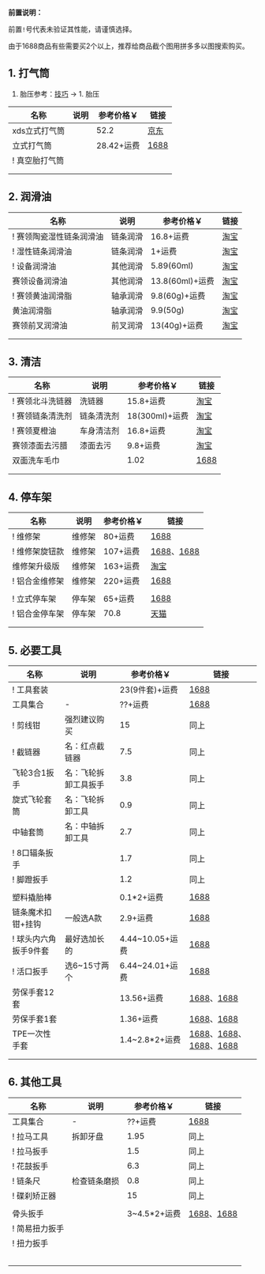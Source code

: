**前置说明：**

前置`!`号代表未验证其性能，请谨慎选择。

由于1688商品有些需要买2个以上，推荐给商品截个图用拼多多以图搜索购买。

## 1. 打气筒

1. 胎压参考：[技巧](https://gitee.com/kukela/commuter-bike/blob/master/Doc/技巧.md) -> 1. 胎压 

| 名称 | 说明 | 参考价格￥ | 链接 |
| - | - | - | - |
| xds立式打气筒 | | 52.2 | [京东](https://union-click.jd.com/jdc?e=618%7Cpc%7C&p=JF8BAQcJK1olXg8DVFhVDkMQBl8PE1MXXAMKXF9ZCHtTXDdWRGtMGENDFlVDFhNSVzMXQA4KD1heSllVAEkWBmcAGl8VQl9HCANtQDVMXBhRSyNwKhxhCBY8ex1PXhlca1cZbQcyV19fCkIeAmsLE2slXQEyFTBaC0oTBGo4GmsVWg4GU11YDUgeAGkIK1wVVDbV-fKJgs3DlvncpdLNxZsyZG5eOEwXCnsOaRpHSQBwZG5dOEgnA24IE1kUXwUCUlpBCEgVAWsBB1sSVQIFV1tYCU4RAmY4GVoUWQ8yZG45di1VVW5RTAdiI1FLAz0uSAtwcDpdeD57XwcKCT4EWABxXy9ueDJnKF9VZA) |
| 立式打气筒 | | 28.42+运费 | [1688](https://detail.1688.com/offer/656932019289.html) |
| ! 真空胎打气筒 | | | |
| | | | |
| | | | |

## 2. 润滑油

| 名称 | 说明 | 参考价格￥ | 链接 |
| - | - | - | - |
| ! 赛领陶瓷湿性链条润滑油 | 链条润滑 | 16.8+运费 | [淘宝](https://s.click.taobao.com/t?e=m%3D2%26s%3D2%2FVA4IC99JZw4vFB6t2Z2ueEDrYVVa64Dm1dJ6eadalyINtkUhsv0AGzyws0tPwKRgFuKEh1dJ7FTlrzds37%2FgLwMG9TgUkNcLWR2kup2vFNRq4euO%2Fww2MWGduSpLInDoqEt4dKdN30KBFKq4PCn%2FIjYEqxZfNhtxoqxr%2BQa5bNEPXytV9ALtCLThlbPuuZLb93Df8fOzj%2B7bh4C9sWpHV12B2091k04feuIV1bPtSNPhQyQ%2F4S4ohXnWh5370V3O3Y%2BLz9RDyjO9AJYjY8CXJ%2BwEVkOqHFdIW9JNkz7%2FhuShzkDg9djg0YX0WwficlzKSRXVAp2PrGJe8N%2FwNpGw%3D%3D&union_lens=lensId%3APUB%401695629635%400b8ac7fb_0ce1_18acb66f0d5_3860%4001%40eyJmbG9vcklkIjozMTA2OSwiic3BtQiiI6Il9wb3J0YWxfdjJfdG9vbF9saW5rc19wYWdlX2hvbWVfaW5kZXhfaHRtIn0ie) |
| ! 湿性链条润滑油 | 链条润滑 | 1+运费 | [淘宝](https://s.click.taobao.com/t?e=m%3D2%26s%3DjwJlJ5Jv0W1w4vFB6t2Z2ueEDrYVVa64Dm1dJ6eadalyINtkUhsv0AGzyws0tPwKI2Wdt8%2FzXzHFTlrzds37%2FgLwMG9TgUkNcLWR2kup2vFNRq4euO%2Fww2MWGduSpLInDoqEt4dKdN30KBFKq4PCn%2FIjYEqxZfNhtxoqxr%2BQa5bNEPXytV9ALtCLThlbPuuZLb93Df8fOzj7roO%2BcLpQzDGGf0NyTQeD0DDIkjpCUaP0p1hvjt2zbmt19zSF8UsxjFmrGo8JxNW0zvIVVx%2BPc2%2F51BzEHetfxglKFrfPmkxRc0Hkl8yBTkGRni13ydldRhQUNHX6lzKiZ%2BQMlGz6FQ%3D%3D&union_lens=lensId%3APUB%401695629876%40213f58ca_0b27_18acb6a9d49_a67e%4001%40eyJmbG9vcklkIjozMTA2OSwiic3BtQiiI6Il9wb3J0YWxfdjJfdG9vbF9saW5rc19wYWdlX2hvbWVfaW5kZXhfaHRtIn0ie) |
| ! 设备润滑油 | 其他润滑 | 5.89(60ml) | [淘宝](https://s.click.taobao.com/t?e=m%3D2%26s%3D4R5ibXUYfwRw4vFB6t2Z2ueEDrYVVa64Dm1dJ6eadalyINtkUhsv0AGzyws0tPwK785oK1WNUvfFTlrzds37%2FgLwMG9TgUkNcLWR2kup2vFNRq4euO%2Fww2MWGduSpLInDoqEt4dKdN30KBFKq4PCnyr9zkuKszg9FIln6XuMjC7NEPXytV9ALtCLThlbPuuZLb93Df8fOziMx%2BAOWSww4bzMAsuWdttMVAFbiAzEx2xAY68pLl%2BO0hgGW83XO7SU1eumuWnaXAm0zvIVVx%2BPc2%2F51BzEHetfd4X%2F6wqoSz6FQbE0FBzRmT2l4PysJx%2FP&union_lens=lensId%3APUB%401695629482%402133c122_0b2b_18acb649bda_4dda%4001%40eyJmbG9vcklkIjozMTA2OSwiic3BtQiiI6Il9wb3J0YWxfdjJfdG9vbF9saW5rc19wYWdlX2hvbWVfaW5kZXhfaHRtIn0ie) |
| 赛领设备润滑油 | 其他润滑 | 13.8(60ml)+运费 | [淘宝](https://s.click.taobao.com/t?e=m%3D2%26s%3DxUNrii0QbGJw4vFB6t2Z2ueEDrYVVa64Dm1dJ6eadalyINtkUhsv0AGzyws0tPwKh4NLVN2%2B9SbFTlrzds37%2FgLwMG9TgUkNcLWR2kup2vFNRq4euO%2Fww2MWGduSpLInDoqEt4dKdN30KBFKq4PCn%2FIjYEqxZfNhtxoqxr%2BQa5bNEPXytV9ALtCLThlbPuuZLb93Df8fOzizFMENABwQIn%2BBzR4V3fVVi35U8ojNKl1f%2BTw1Ug1VxHGAU1OzGfA4KG4OSABECUCjO9AJYjY8CXJ%2BwEVkOqHFdIW9JNkz7%2FhuShzkDg9djnK8Chlb9f8Uljl5BsaO7aTGJe8N%2FwNpGw%3D%3D&union_lens=lensId%3APUB%401695629591%40212a8d81_0c4b_18acb6645a9_81a4%4001%40eyJmbG9vcklkIjozMTA2OSwiic3BtQiiI6Il9wb3J0YWxfdjJfdG9vbF9saW5rc19wYWdlX2hvbWVfaW5kZXhfaHRtIn0ie) |
| ! 赛领黄油润滑脂 | 轴承润滑 | 9.8(60g)+运费 | [淘宝](https://s.click.taobao.com/t?e=m%3D2%26s%3DDAYl8QGTaiJw4vFB6t2Z2ueEDrYVVa64Dm1dJ6eadalyINtkUhsv0AGzyws0tPwKV9Q55I%2FrC7LFTlrzds37%2FgLwMG9TgUkNcLWR2kup2vFNRq4euO%2Fww2MWGduSpLInDoqEt4dKdN30KBFKq4PCn%2FIjYEqxZfNhtxoqxr%2BQa5bNEPXytV9ALtCLThlbPuuZLb93Df8fOzgycptpCyqBhNFHoYF7ZjcFZL%2BT9F9ZvXuzXFtT7x6iSZSxHlDVbby9brx8N7RGlEejO9AJYjY8CXJ%2BwEVkOqHFdIW9JNkz7%2FhuShzkDg9djnTFVvvsdh%2F95YBjxGGTcovGJe8N%2FwNpGw%3D%3D&union_lens=lensId%3APUB%401695629949%402135f695_0be3_18acb6bbba3_9fab%4001%40eyJmbG9vcklkIjozMTA2OSwiic3BtQiiI6Il9wb3J0YWxfdjJfdG9vbF9saW5rc19wYWdlX2hvbWVfaW5kZXhfaHRtIn0ie) |
| 黄油润滑脂 | 轴承润滑 | 9.9(50g) | [淘宝](https://s.click.taobao.com/t?e=m%3D2%26s%3D73BXp0CdCQ1w4vFB6t2Z2ueEDrYVVa64Dm1dJ6eadalyINtkUhsv0J%2BVZCFByEMYnPBttjfRAZbFTlrzds37%2FgLwMG9TgUkNcLWR2kup2vFNRq4euO%2Fww2MWGduSpLInDoqEt4dKdN30KBFKq4PCn%2BO2HcPx%2BFhpQ46xSzEN%2F0uySbHmSI7wOtef%2FroYqRld0gKib4%2FgKqwoilXEA5JHthiIq3xPSnYF6TEeWJvimeP2Esc%2FNakN7p6C9vAQ0bKkMOh5ewPR2RBweiXfaVH60dSopZirJ9MMzsAzH1xYDH4SIz%2BVIb9tlGtW4pTe2GexCPCDFm7JeDDGJe8N%2FwNpGw%3D%3D&union_lens=lensId%3APUB%401695630018%40210719af_1d1e_18acb6cc71b_684c%4001%40eyJmbG9vcklkIjozMTA2OSwiic3BtQiiI6Il9wb3J0YWxfdjJfdG9vbF9saW5rc19wYWdlX2hvbWVfaW5kZXhfaHRtIn0ie) |
| 赛领前叉润滑油 | 前叉润滑 | 13(40g)+运费 | [淘宝](https://s.click.taobao.com/t?e=m%3D2%26s%3Da4Iur7SmlKJw4vFB6t2Z2ueEDrYVVa64Dm1dJ6eadalyINtkUhsv0J%2BVZCFByEMYXwe960k7YJHFTlrzds37%2FgLwMG9TgUkNcLWR2kup2vFNRq4euO%2Fww2MWGduSpLInDoqEt4dKdN30KBFKq4PCn%2FIjYEqxZfNhtxoqxr%2BQa5bNEPXytV9ALtCLThlbPuuZLb93Df8fOzgfd%2BJNRrH4VxNwLH9siTuqusLqnxDRG7UAgzDw2s3zW2tVAevTxQSsq7MhNoVgs62jO9AJYjY8CXJ%2BwEVkOqHFdIW9JNkz7%2FhuShzkDg9djuHF3%2B14cZnS0f3E%2Fl7g8E%2FGJe8N%2FwNpGw%3D%3D&union_lens=lensId%3APUB%401695630079%40212c87ef_0b19_18acb6db564_c616%4001%40eyJmbG9vcklkIjozMTA2OSwiic3BtQiiI6Il9wb3J0YWxfdjJfdG9vbF9saW5rc19wYWdlX2hvbWVfaW5kZXhfaHRtIn0ie) |
| | | | |
| | | | |

## 3. 清洁

| 名称 | 说明 | 参考价格￥ | 链接 |
| - | - | - | - |
| ! 赛领北斗洗链器 | 洗链器 | 15.8+运费 | [淘宝](https://s.click.taobao.com/t?e=m%3D2%26s%3DXIYdGuA6Sulw4vFB6t2Z2ueEDrYVVa64Dm1dJ6eadalyINtkUhsv0J%2BVZCFByEMYZlvhGFeHMWnFTlrzds37%2FgLwMG9TgUkNcLWR2kup2vFNRq4euO%2Fww2MWGduSpLInDoqEt4dKdN30KBFKq4PCn%2FIjYEqxZfNhtxoqxr%2BQa5bNEPXytV9ALtCLThlbPuuZLb93Df8fOzhu4E3Y3NUsTTKKyLWjInvcgmfWKWm2qeuh%2FizdO7gyk5moHwK8E5mAVqlNZu4qClS0zvIVVx%2BPc2%2F51BzEHetfxglKFrfPmkzWkDrHeTN8z3NHCrqFRBvcr98lllmuxoeiZ%2BQMlGz6FQ%3D%3D&union_lens=lensId%3APUB%401695630581%40212b4deb_0adc_18acb75600a_d757%4001%40eyJmbG9vcklkIjozMTA2OSwiic3BtQiiI6Il9wb3J0YWxfdjJfdG9vbF9saW5rc19wYWdlX2hvbWVfaW5kZXhfaHRtIn0ie) |
| ! 赛领链条清洗剂 | 链条清洗剂 | 18(300ml)+运费 | [淘宝](https://s.click.taobao.com/t?e=m%3D2%26s%3Dl4kpifFGILxw4vFB6t2Z2ueEDrYVVa64Dm1dJ6eadalyINtkUhsv0J%2BVZCFByEMY3n3fAuaSyzzFTlrzds37%2FgLwMG9TgUkNcLWR2kup2vFNRq4euO%2Fww2MWGduSpLInDoqEt4dKdN30KBFKq4PCn%2FIjYEqxZfNhtxoqxr%2BQa5bNEPXytV9ALtCLThlbPuuZLb93Df8fOzih26UvkH1SABG82h4Di3715eOwwleyqcttQ8cC3dgvxpKI5OT7dGWtc7rjADYkRpmjO9AJYjY8CXJ%2BwEVkOqHFdIW9JNkz7%2FhuShzkDg9djqWEnyv2OiIQ1TIPnLjgE9XGJe8N%2FwNpGw%3D%3D&union_lens=lensId%3APUB%401695630842%40212be3f7_0c20_18acb795c48_3102%4001%40eyJmbG9vcklkIjozMTA2OSwiic3BtQiiI6Il9wb3J0YWxfdjJfdG9vbF9saW5rc19wYWdlX2hvbWVfaW5kZXhfaHRtIn0ie) |
| ! 赛领夏橙油 | 车身清洁剂 | 16.8+运费 | [淘宝](https://s.click.taobao.com/t?e=m%3D2%26s%3DpbzNiF3TUztw4vFB6t2Z2ueEDrYVVa64Dm1dJ6eadalyINtkUhsv0J%2BVZCFByEMYOIByqDuye5LFTlrzds37%2FgLwMG9TgUkNcLWR2kup2vFNRq4euO%2Fww2MWGduSpLInDoqEt4dKdN30KBFKq4PCn%2FIjYEqxZfNhtxoqxr%2BQa5bNEPXytV9ALtCLThlbPuuZLb93Df8fOzjfUYg7a9dHVp4AO61I3GPM4F4VAkCly3v0GuCl5wPAW1s3Z95t4ZtU%2ByG4A%2BItkmS0zvIVVx%2BPc2%2F51BzEHetfxglKFrfPmkzWkDrHeTN8zyLvTYGVJwPMHi00QfLDFoKiZ%2BQMlGz6FQ%3D%3D&union_lens=lensId%3APUB%401695630689%402132b6c1_0d47_18acb770324_9172%4001%40eyJmbG9vcklkIjozMTA2OSwiic3BtQiiI6Il9wb3J0YWxfdjJfdG9vbF9saW5rc19wYWdlX2hvbWVfaW5kZXhfaHRtIn0ie) |
| 赛领漆面去污腊 | 漆面去污 | 9.8+运费 | [淘宝](https://s.click.taobao.com/t?e=m%3D2%26s%3D7iMs1EmZL4xw4vFB6t2Z2ueEDrYVVa64Dm1dJ6eadalyINtkUhsv0B8ODG1AzHN2r2uZwiEAKNHFTlrzds37%2FgLwMG9TgUkNcLWR2kup2vFNRq4euO%2Fww2MWGduSpLInDoqEt4dKdN30KBFKq4PCn%2FIjYEqxZfNhtxoqxr%2BQa5bNEPXytV9ALtCLThlbPuuZLb93Df8fOzjVPU%2BxHM2AyVzdwsNTwn%2BYtwq7UyLweWZaJsu0r7hxXQ44PruXvkfSbR5dhGjrtjmjO9AJYjY8CXJ%2BwEVkOqHFdIW9JNkz7%2FhuShzkDg9djnTwF49%2BFe5iFutWlQTA6UHGJe8N%2FwNpGw%3D%3D&union_lens=lensId%3APUB%401695624796%40213ef0d6_0c2d_18acb1d1af4_1c68%4001%40eyJmbG9vcklkIjozMTA2OSwiic3BtQiiI6Il9wb3J0YWxfdjJfdG9vbF9saW5rc19wYWdlX2hvbWVfaW5kZXhfaHRtIn0ie) |
| 双面洗车毛巾 | | 1.02 | [1688](https://detail.1688.com/offer/667636058636.html) |
| | | | |
| | | | |

## 4. 停车架

| 名称 | 说明 | 参考价格￥ | 链接 |
| - | - | - | - |
| ! 维修架 | 维修架 | 80+运费 | [1688](https://detail.1688.com/offer/733044223016.html) |
| ! 维修架旋钮款 | 维修架 | 107+运费 | [1688](https://s.click.1688.com/t?e=BA049C3094A99029D3512DF26E6FCDAF511A51CE6A554CA22B0078EFC8D6974766F7656F127EA463923C8DEADFCE21A98CEB78F3C1AF4E45F34C09740F8874A1D92A504302C338B8DAA87C7CB7F6EA2983C5104D1AD006E82506E20409AAF1F72924B7263D64889E1B8392B876DB56A93DBFF641F3109AC857CC98CEC7C1017C)、[1688](https://detail.1688.com/offer/656533046598.html) |
| 维修架升级版 | 维修架 | 163+运费 | [淘宝](https://s.click.taobao.com/t?e=m%3D2%26s%3DLWjMTsug6A1w4vFB6t2Z2ueEDrYVVa64Dm1dJ6eadalyINtkUhsv0N%2Bn7xFR3Ps6r2uZwiEAKNHFTlrzds37%2FgLwMG9TgUkNcLWR2kup2vFNRq4euO%2Fww2MWGduSpLInDoqEt4dKdN30KBFKq4PCn749hKszVJeKIRyVuhy%2F6T2i1jMNxDhLMiTdqMDI4bn8A7nVLENk%2FnbxtJlabXFDvSSjpiv1sPiEtLxf3DkgZVfcM2NBzk4g%2Fh26PGL3NC9YkGoRiT92jy2PgysBSxHfUOXVLEPDWL24n3kn3i9n5q9cz6tCkhPbzcYOae24fhW0&union_lens=lensId%3APUB%401695690796%4021047e36_0b99_18acf0c2e5c_3778%4001%40eyJmbG9vcklkIjozMTA2OSwiic3BtQiiI6Il9wb3J0YWxfdjJfdG9vbF9saW5rc19wYWdlX2hvbWVfaW5kZXhfaHRtIn0ie) |
| ! 铝合金维修架 | 维修架 | 220+运费 | [1688](https://detail.1688.com/offer/656533046598.html) |
| | | | |
| ! 立式停车架 | 停车架 | 65+运费 | [1688](https://detail.1688.com/offer/621126415270.html) |
| ! 铝合金停车架 | 停车架 | 70.8 | [天猫](https://s.click.taobao.com/t?e=m%3D2%26s%3DqlBh0lLInfFw4vFB6t2Z2ueEDrYVVa64MljcGUdc4HdyINtkUhsv0KKDvoxsvdGZQ7VD%2FRvAB%2FzFTlrzds37%2FgLwMG9TgUkNcLWR2kup2vFNRq4euO%2Fww2MWGduSpLInDoqEt4dKdN30KBFKq4PCnzxAAro8NGFYwwGmNMTXcufNEPXytV9ALoS4zvCRUrquEBMXzFO8lg6DX26AyLa6ksWxvPEzit4J3I9ytobSezK9SReBXcHgTdCKsStLlnNC%2BkCmWp04CBFP7qa1tU3ZgS3jKrSQZrKg2Ri9Bm4jDHegZ4hAvgWL0dHXAbzgAWtQQjq%2FDrRY3IkhhQs2DjqgEA%3D%3D&union_lens=lensId%3APUB%401695692505%400be085cd_0cfb_18acf2640e2_82ea%4001%40eyJmbG9vcklkIjozMTA2OSwiic3BtQiiI6Il9wb3J0YWxfdjJfdG9vbF9saW5rc19wYWdlX2hvbWVfaW5kZXhfaHRtIn0ie) |
| | | | |
| | | | |

## 5. 必要工具

| 名称 | 说明 | 参考价格￥ | 链接 |
| - | - | - | - |
| ! 工具套装 | | 23(9件套)+运费 | [1688](https://detail.1688.com/offer/622517312688.html) |
| 工具集合 | - | ??+运费 | [1688](https://detail.1688.com/offer/619640158154.html) |
| ! 剪线钳 | 强烈建议购买 | 15 | 同上 |
| ! 截链器 | 名：红点截链器 | 7.5 | 同上 |
| 飞轮3合1扳手 | 名：飞轮拆卸工具扳手 | 3.8 | 同上 |
| 旋式飞轮套筒 | 名：飞轮拆卸工具 | 0.9 | 同上 |
| 中轴套筒 | 名：中轴拆卸工具 | 2.7 | 同上 |
| ! 8口辐条扳手 | | 1.7 | 同上 |
| ! 脚蹬扳手 | | 1.2 | 同上 |
| | | | |
| 塑料撬胎棒 | | 0.1\*2+运费 | [1688](https://detail.1688.com/offer/621787835672.html) |
|  链条魔术扣钳+挂钩 | 一般选A款 | 2.9+运费 | [1688](https://detail.1688.com/offer/672895057875.html) |
| ! 球头内六角扳手9件套 | 最好选加长的 | 4.44~10.05+运费 | [1688](https://detail.1688.com/offer/708420302504.html) |
| ! 活口扳手 | 选6~15寸两个 | 6.44~24.01+运费 | [1688](https://s.click.1688.com/t?e=BA049C3094A99029D3512DF26E6FCDAF511A51CE6A554CA22B0078EFC8D6974766F7656F127EA463923E31E1289ED11A1339797865BD1D405F590A2ED20A6EA68C5719894971DD8506B77EF2D052AD9C5F64A49905C46AD86B42DFAB02772A1B1D1676A21331F3726482CC593F5E9F92A8B9D0B0F39110042E2DF0E2137A4103) |
| 劳保手套12套 | | 13.56+运费 | [1688](https://detail.1688.com/offer/1219370563.html)、[1688](https://detail.1688.com/offer/639462036177.html) |
| 劳保手套1套 | | 1.36+运费 | [1688](https://s.click.1688.com/t?e=BA049C3094A99029D3512DF26E6FCDAF511A51CE6A554CA22B0078EFC8D6974766F7656F127EA4633A853F84D760F2EE76FE085E2F7C40F7E683AAE6E6614549766AAD0DD2160562BB26187123BBE42E6B4A93821A84C6ED37D182614E81CE8ABDD145B71EB7F0CF69AE5A2A106702A715393FCBF928246BEBF5C4091E6AABB4)、[1688](https://detail.1688.com/offer/696195528045.html) |
| TPE一次性手套 | | 1.4~2.8\*2+运费 | [1688](https://detail.1688.com/offer/680604304540.html)、[1688](https://s.click.1688.com/t?e=BA049C3094A99029D3512DF26E6FCDAF511A51CE6A554CA22B0078EFC8D6974766F7656F127EA4634290A2EE2C1A8011B859A3999D18D4CABBCFD7E20AB3F020007F7716BAFC07608FA79829467997D38C4DFB933112E342B9E9A659303EA76F3E466D2B7D31A4FCFDF238896E2FC6E858C983AE38CB6A3392AF02970A6B82E5D9B2417DF5857E42)、[1688](https://detail.1688.com/offer/675545914268.html)、[1688](https://detail.1688.com/offer/682978360161.html) |
| | | | |
| | | | |

## 6. 其他工具

| 名称 | 说明 | 参考价格￥ | 链接 |
| - | - | - | - |
| 工具集合 | - | ??+运费 | [1688](https://detail.1688.com/offer/619640158154.html) |
| ! 拉马工具 | 拆卸牙盘 | 1.95 | 同上 |
| ! 拉马扳手 | | 1.5 | 同上 |
| ! 花鼓扳手 | | 6.3 | 同上 |
| ! 链条尺 | 检查链条磨损 | 0.8 | 同上 |
| ! 碟刹矫正器 | | 15 | 同上 |
| | | | |
| 骨头扳手 | | 3~4.5\*2+运费 | [1688](https://detail.1688.com/offer/40565127607.html)、[1688](https://detail.1688.com/offer/544626612542.html) |
| ! 简易扭力扳手 | | | []() |
| ! 扭力扳手 | | | []() |
| | | | |
| | | | |
| | | | |
| | | | |
| | | | |